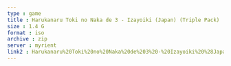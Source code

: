 ```yaml
---
type : game
title : Harukanaru Toki no Naka de 3 - Izayoiki (Japan) (Triple Pack)
size : 1.4 G
format : iso
archive : zip
server : myrient
link2 : Harukanaru%20Toki%20no%20Naka%20de%203%20-%20Izayoiki%20%28Japan%29%20%28Triple%20Pack%29
---
```

